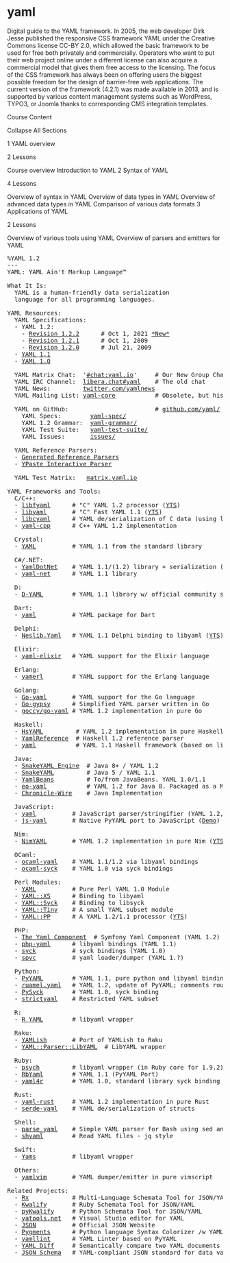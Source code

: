 # yaml
Digital guide to the YAML framework.
In 2005, the web developer Dirk Jesse published the responsive CSS framework YAML under the Creative Commons license CC-BY 2.0, which allowed the basic framework to be used for free both privately and commercially. Operators who want to put their web project online under a different license can also acquire a commercial model that gives them free access to the licensing. The focus of the CSS framework has always been on offering users the biggest possible freedom for the design of barrier-free web applications. The current version of the framework (4.2.1) was made available in 2013, and is supported by various content management systems such as WordPress, TYPO3, or Joomla thanks to corresponding CMS integration templates.


Course Content


Collapse All Sections

1
YAML overview

2 Lessons

Course overview
Introduction to YAML
2
Syntax of YAML

4 Lessons

Overview of syntax in YAML
Overview of data types in YAML
Overview of advanced data types in YAML
Comparison of various data formats
3
Applications of YAML

2 Lessons

Overview of various tools using YAML
Overview of parsers and emitters for YAML



<!--~~~~~~~~~~~~~~~~~~~~~~~~~~~~~~~~~~~~~~~~~~~~~~~~~~~~~~~~~~~~~~~~~~~~~~~~~~~~~~~~~~~~~~~~~~~~~~~~~~~~~~-->
<script>if (window.location.protocol === "http:" && window.location.hostname === "yaml.org") { window.location.href = window.location.href.replace( "http:", "https:"); }</script>

<title>The Official YAML Web Site</title>

<link rel="stylesheet" type="text/css"
  href="css/screen.css" />

<link rel="icon" href="/favicon.svg" />

<pre class="content">
<span class="ydir">%YAML 1.2</span>
<span class="ydoc">---</span>
<span class="ykey">YAML</span><span class="ysep">:</span> YAML Ain't Markup Language™

<span class="ykey">What It Is</span><span class="ysep">:</span>
  YAML is a human-friendly data serialization
  language for all programming languages.

<span class="ykey">YAML Resources</span><span class="ysep">:</span>
  <span class="ykey">YAML Specifications</span><span class="ysep">:</span>
  - <span class="ykey">YAML 1.2</span><span class="ysep">:</span>
    - <a href="/spec/1.2.2/">Revision 1.2.2</a>      <span class="ycom"># Oct 1, 2021 <a href="https://yaml.com/blog/2021-10/new-yaml-spec/">*New*</a></span>
    - <a href="/spec/1.2.1/">Revision 1.2.1</a>      <span class="ycom"># Oct 1, 2009</span>
    - <a href="/spec/1.2.0/">Revision 1.2.0</a>      <span class="ycom"># Jul 21, 2009</span>
  - <a href="/spec/1.1">YAML 1.1</a>
  - <a href="/spec/1.0">YAML 1.0</a>

  <span class="ykey">YAML Matrix Chat</span><span class="ysep">:</span>  '<a href="https://matrix.to/#/#chat:yaml.io">#chat:yaml.io</a>'     <span class="ycom"># Our New Group Chat Room!</span>
  <span class="ykey">YAML IRC Channel</span><span class="ysep">:</span>  <a href="https://web.libera.chat/?channels#yaml">libera.chat#yaml</a>    <span class="ycom"># The old chat</span>
  <span class="ykey">YAML News</span><span class="ysep">:</span>         <a href="https://twitter.com/yamlnews">twitter.com/yamlnews</a>
  <span class="ykey">YAML Mailing List</span><span class="ysep">:</span> <a href="https://lists.sourceforge.net/lists/listinfo/yaml-core">yaml-core</a>           <span class="ycom"># Obsolete, but historical</span>

  <span class="ykey">YAML on GitHub</span><span class="ysep">:</span>                        <span class="ycom">#</span> <a href="https://github.com/yaml/">github.com/yaml/</a>
    <span class="ykey">YAML Specs</span><span class="ysep">:</span>        <a href="https://github.com/yaml/yaml-spec">yaml-spec/</a>
    <span class="ykey">YAML 1.2 Grammar</span><span class="ysep">:</span>  <a href="https://github.com/yaml/yaml-grammar">yaml-grammar/</a>
    <span class="ykey">YAML Test Suite</span><span class="ysep">:</span>   <a href="https://github.com/yaml/yaml-test-suite" name="yts">yaml-test-suite/</a>
    <span class="ykey">YAML Issues</span><span class="ysep">:</span>       <a href="https://github.com/yaml/yaml/issues">issues/</a>

  <span class="ykey">YAML Reference Parsers</span><span class="ysep">:</span>
  - <a href="https://github.com/yaml/yaml-reference-parser">Generated Reference Parsers</a>
  - <a href="http://ben-kiki.org/ypaste">YPaste Interactive Parser</a>

  <span class="ykey">YAML Test Matrix</span><span class="ysep">:</span>   <a href="https://matrix.yaml.io/">matrix.yaml.io</a>
<!--  <span class="ykey">YAML Docker Runtimes</span><span class="ysep">:</span> <a href="https://github.com/yaml/yaml-runtimes">/yaml-runtimes</a>
  <span class="ykey">YAML Cookbook (Ruby)</span><span class="ysep">:</span> <a href="YAML_for_ruby.html">YAML_for_ruby.html</a> --><!-- http://yaml4r.sourceforge.net/cookbook/ --><!--
-->
<span class="ykey">YAML Frameworks and Tools</span><span class="ysep">:</span>
  <span class="ykey">C/C++</span><span class="ysep">:</span>
  - <a href="https://github.com/pantoniou/libfyaml"               >libfyaml</a>      <span class="ycom"># "C" YAML 1.2 processor (<a href="#yts" title="Uses YAML Test Suite">YTS</a></span>)
  - <a href="http://pyyaml.org/wiki/LibYAML"                      >libyaml</a>       <span class="ycom"># "C" Fast YAML 1.1 (<a href="#yts" title="Uses YAML Test Suite">YTS</a></span>)
  - <a href="https://github.com/tlsa/libcyaml"                    >libcyaml</a>      <span class="ycom"># YAML de/serialization of C data (using libyaml)</span>
  - <a href="https://github.com/jbeder/yaml-cpp/"                 >yaml-cpp</a>      <span class="ycom"># C++ YAML 1.2 implementation</span>

  <span class="ykey">Crystal</span><span class="ysep">:</span>
  - <a href="https://crystal-lang.org/api/latest/YAML.html"       >YAML</a>          <span class="ycom"># YAML 1.1 from the standard library</span>

  <span class="ykey">C#/.NET</span><span class="ysep">:</span>
  - <a href="https://github.com/aaubry/YamlDotNet"                >YamlDotNet</a>    <span class="ycom"># YAML 1.1/(1.2) library + serialization (<a href="#yts" title="Uses YAML Test Suite">YTS</a></span>)
  - <a href="http://yaml-net-parser.sourceforge.net/"             >yaml-net</a>      <span class="ycom"># YAML 1.1 library</span>

  <span class="ykey">D</span><span class="ysep">:</span>
  - <a href="https://github.com/dlang-community/D-YAML"           >D-YAML</a>        <span class="ycom"># YAML 1.1 library w/ official community support (<a href="#yts" title="Uses YAML Test Suite">YTS</a></span>)

  <span class="ykey">Dart</span><span class="ysep"    >:</span>
  - <a href="https://pub.dartlang.org/packages/yaml"              >yaml</a>          <span class="ycom"># YAML package for Dart</span>

  <span class="ykey">Delphi</span><span class="ysep">:</span>
  - <a href="https://github.com/neslib/Neslib.Yaml"               >Neslib.Yaml</a>   <span class="ycom"># YAML 1.1 Delphi binding to libyaml (<a href="#yts" title="Uses YAML Test Suite">YTS</a></span>)

  <span class="ykey">Elixir</span><span class="ysep">:</span>
  - <a href="https://github.com/KamilLelonek/yaml-elixir"         >yaml-elixir</a>   <span class="ycom"># YAML support for the Elixir language</span>

  <span class="ykey">Erlang</span><span class="ysep">:</span>
  - <a href="https://github.com/yakaz/yamerl"                     >yamerl</a>        <span class="ycom"># YAML support for the Erlang language</span>

  <span class="ykey">Golang</span><span class="ysep">:</span>
  - <a href="https://github.com/go-yaml/yaml"                     >Go-yaml</a>       <span class="ycom"># YAML support for the Go language</span>
  - <a href="https://github.com/kylelemons/go-gypsy"              >Go-gypsy</a>      <span class="ycom"># Simplified YAML parser written in Go</span>
  - <a href="https://github.com/goccy/go-yaml"                    >goccy/go-yaml</a> <span class="ycom"># YAML 1.2 implementation in pure Go</span>

  <span class="ykey">Haskell</span><span class="ysep">:</span>
  - <a href="https://hackage.haskell.org/package/HsYAML"          >HsYAML</a>         <span class="ycom"># YAML 1.2 implementation in pure Haskell (<a href="#yts" title="Uses YAML Test Suite">YTS</a></span>)
  - <a href="https://hackage.haskell.org/package/YamlReference"   >YamlReference</a>  <span class="ycom"># Haskell 1.2 reference parser</span>
  - <a href="https://hackage.haskell.org/package/yaml"            >yaml</a>           <span class="ycom"># YAML 1.1 Haskell framework (based on libyaml)</span>

  <span class="ykey">Java</span><span class="ysep">:</span>
  - <a href="https://bitbucket.org/snakeyaml/snakeyaml-engine"    >SnakeYAML Engine</a>  <span class="ycom"># Java 8+ / YAML 1.2</span>
  - <a href="https://bitbucket.org/snakeyaml/snakeyaml"           >SnakeYAML</a>         <span class="ycom"># Java 5 / YAML 1.1</span>
  - <a href="https://github.com/EsotericSoftware/yamlbeans"       >YamlBeans</a>         <span class="ycom"># To/from JavaBeans. YAML 1.0/1.1</span>
  - <a href="https://github.com/decorators-squad/eo-yaml"         >eo-yaml</a>           <span class="ycom"># YAML 1.2 for Java 8. Packaged as a Module (Java 9+)</span>
  - <a href="https://github.com/OpenHFT/Chronicle-Wire"           >Chronicle-Wire</a>    <span class="ycom"># Java Implementation</span>

  <span class="ykey">JavaScript</span><span class="ysep">:</span>
  - <a href="https://github.com/eemeli/yaml"                      >yaml</a>          <span class="ycom"># JavaScript parser/stringifier (YAML 1.2, 1.1) (<a href="#yts" title="Uses YAML Test Suite">YTS</a></span>)
  - <a href="https://github.com/nodeca/js-yaml"                   >js-yaml</a>       <span class="ycom"># Native PyYAML port to JavaScript (<a href="https://nodeca.github.io/js-yaml/">Demo</a></span>)

  <span class="ykey">Nim</span><span class="ysep">:</span>
  - <a href="https://nimyaml.org"                                 >NimYAML</a>       <span class="ycom"># YAML 1.2 implementation in pure Nim (<a href="#yts" title="Uses YAML Test Suite">YTS</a></span>)

  <span class="ykey">OCaml</span><span class="ysep">:</span>
  - <a href="https://github.com/avsm/ocaml-yaml"                  >ocaml-yaml</a>    <span class="ycom"># YAML 1.1/1.2 via libyaml bindings</span>
  - <a href="http://ocaml-syck.sourceforge.net"                   >ocaml-syck</a>    <span class="ycom"># YAML 1.0 via syck bindings</span>

  <span class="ykey">Perl Modules</span><span class="ysep">:</span>
  - <a href="https://metacpan.org/release/YAML"                   >YAML</a>          <span class="ycom"># Pure Perl YAML 1.0 Module</span>
  - <a href="https://metacpan.org/release/YAML-LibYAML"           >YAML::XS</a>      <span class="ycom"># Binding to libyaml</span>
  - <a href="https://metacpan.org/release/YAML-Syck"              >YAML::Syck</a>    <span class="ycom"># Binding to libsyck</span>
  - <a href="https://metacpan.org/release/YAML-Tiny"              >YAML::Tiny</a>    <span class="ycom"># A small YAML subset module</span>
  - <a href="https://metacpan.org/release/YAML-PP"                >YAML::PP</a>      <span class="ycom"># A YAML 1.2/1.1 processor (<a href="#yts" title="Uses YAML Test Suite">YTS</a></span>)

  <span class="ykey">PHP</span><span class="ysep">:</span>
  - <a href="https://symfony.com/doc/current/components/yaml.html">The Yaml Component</a>  <span class="ycom"># Symfony Yaml Component (YAML 1.2)</span>
  - <a href="http://pecl.php.net/package/yaml"                    >php-yaml</a>      <span class="ycom"># libyaml bindings (YAML 1.1)</span>
  - <a href="http://pecl.php.net/package/syck"                    >syck</a>          <span class="ycom"># syck bindings (YAML 1.0)</span>
  - <a href="https://github.com/mustangostang/spyc"               >spyc</a>          <span class="ycom"># yaml loader/dumper (YAML 1.?)</span>

  <span class="ykey">Python</span><span class="ysep">:</span>
  - <a href="http://pyyaml.org"                                   >PyYAML</a>        <span class="ycom"># YAML 1.1, pure python and libyaml binding</span>
  - <a href="https://pypi.python.org/pypi/ruamel.yaml"            >ruamel.yaml</a>   <span class="ycom"># YAML 1.2, update of PyYAML; comments round-trip</span>
  - <a href="https://github.com/yaml/pysyck"                      >PySyck</a>        <span class="ycom"># YAML 1.0, syck binding</span>
  - <a href="https://pypi.org/project/strictyaml/"                >strictyaml</a>    <span class="ycom"># Restricted YAML subset</span>

  <span class="ykey">R</span><span class="ysep">:</span>
  - <a href="https://github.com/viking/r-yaml"                    >R YAML</a>        <span class="ycom"># libyaml wrapper</span>

  <span class="ykey">Raku</span><span class="ysep">:</span>
  - <a href="https://github.com/Leont/yamlish"                    >YAMLish</a>       <span class="ycom"># Port of YAMLish to Raku</span>
  - <a href="https://github.com/tony-o/perl6-libyaml"             >YAML::Parser::LibYAML</a>  <span class="ycom"># LibYAML wrapper</span>

  <span class="ykey">Ruby</span><span class="ysep">:</span>
  - <a href="http://github.com/tenderlove/psych"                  >psych</a>         <span class="ycom"># libyaml wrapper (in Ruby core for 1.9.2)</span>
  - <a href="https://rubygems.org/gems/RbYAML/versions/0.2.0"     >RbYaml</a>        <span class="ycom"># YAML 1.1 (PyYAML Port)</span>
  - <a href="http://yaml4r.sourceforge.net/doc/"                  >yaml4r</a>        <span class="ycom"># YAML 1.0, standard library syck binding</span>

  <span class="ykey">Rust</span><span class="ysep">:</span>
  - <a href="https://github.com/chyh1990/yaml-rust"               >yaml-rust</a>     <span class="ycom"># YAML 1.2 implementation in pure Rust</span>
  - <a href="https://github.com/dtolnay/serde-yaml"               >serde-yaml</a>    <span class="ycom"># YAML de/serialization of structs</span>

  <span class="ykey">Shell</span><span class="ysep">:</span>
  - <a href="https://github.com/mrbaseman/parse_yaml"             >parse_yaml</a>    <span class="ycom"># Simple YAML parser for Bash using sed and awk</span>
  - <a href="https://pypi.org/project/shyaml/"                    >shyaml</a>        <span class="ycom"># Read YAML files - jq style</span>

  <span class="ykey">Swift</span><span class="ysep">:</span>
  - <a href="https://github.com/jpsim/Yams"                       >Yams</a>          <span class="ycom"># libyaml wrapper</span>

  <span class="ykey">Others</span><span class="ysep">:</span>
  - <a href="http://www.vim.org/scripts/script.php?script_id=3191">yamlvim</a>       <span class="ycom"># YAML dumper/emitter in pure vimscript</span>

<span class="ykey">Related Projects</span><span class="ysep">:</span>
  - <a href="http://rjbs.manxome.org/rx/"                 >Rx</a>            <span class="ycom"># Multi-Language Schemata Tool for JSON/YAML</span>
  - <a href="ihttps://www.rubydoc.info/gems/kwalify/"     >Kwalify</a>       <span class="ycom"># Ruby Schemata Tool for JSON/YAML</span> <!--  - <a href="http://github.com/trans/yaml_vim/tree/master">yaml_vim</a>      <span class="ycom"># vim syntax files for YAML</span> -->
  - <a href="https://github.com/Grokzen/pykwalify"        >pyKwalify</a>     <span class="ycom"># Python Schemata Tool for JSON/YAML</span>
  - <a href="http://www.codeplex.com/yaml/"               >yatools.net</a>   <span class="ycom"># Visual Studio editor for YAML</span>
  - <a href="http://json.org/"                            >JSON</a>          <span class="ycom"># Official JSON Website</span>
  - <a href="http://pygments.org/demo/?lang=yaml"         >Pygments</a>      <span class="ycom"># Python language Syntax Colorizer /w YAML support</span>
  - <a href="https://github.com/adrienverge/yamllint"     >yamllint</a>      <span class="ycom"># YAML Linter based on PyYAML</span>
  - <a href="https://yamldiff.com/"                       >YAML Diff</a>     <span class="ycom"># Semantically compare two YAML documents</span>
  - <a href="https://json-schema-everywhere.github.io/yaml">JSON Schema</a>   <span class="ycom"># YAML-compliant JSON standard for data validation</span>
<!--
<span class="ykey">News</span><span class="ysep">:</span>
  - 20-NOV-2011 -- <a href="https://github.com/nodeca/js-yaml">JS-YAML</a>, a JavaScript YAML parser by <a href="https://github.com/ixti">Alexey Zapparov</a> and <a href="https://github.com/puzrin">Vitaly Puzrin</a>.
  - 18-AUG-2010 -- <a href="http://svn.ruby-lang.org/repos/ruby/tags/v1_9_2_0/NEWS">Ruby 1.9.2 includes psych</a>, a libyaml wrapper by <a href="http://github.com/tenderlove">Aaron Patterson</a>. <!--  - 17-AUG-2010 -- <a href="http://yamlvim.hg.sourceforge.net/hgweb/yamlvim/yamlvim/summary">vimscript parser/emitter</a> was created by Nikolay Pavlov. - - >
  - 01-OCT-2009 -- <a href="spec/1.2/">YAML 1.2 (3rd Edition) was patched</a>.
  - 21-JUL-2009 -- <a href="spec/1.2/">YAML 1.2 (3rd Edition) was released</a>.
  - 28-APR-2009 -- <a href="http://trac-hg.assembla.com/snakeyaml/">A new version of SnakeYAML was released</a>.
  - 01-APR-2009 -- The YAML 1.2 spec was planned to be finalized by the end of the month.
  - 07-JAN-2009 -- <a href="http://trac-hg.assembla.com/snakeyaml/">Andrey Somov releases SnakeYAML, a 1.1 YAML Parser</a>
  - 03-JAN-2009 -- <a href="http://www.codeplex.com/yaml/">Burt Harris announced YAML for .NET and editor for Visual Studio</a>
  - 02-DEC-2008 -- <a href="http://code.google.com/p/yaml-cpp/">Jesse Beder released YAML for C++</a>
  - 11-MAY-2008 -- <a href="spec/1.2/">Oren Ben-Kiki has released a new YAML 1.2 spec draft</a>
  - 29-NOV-2007 -- <a href="http://pecl.php.net/package/syck">Alexey Zakhlestin has updated his Syck (YAML 1.0) binding for PHP</a> <!--  - 23-NOV-2007 -- <a href="http://flexonrails.net/?p=98">Derek Wischusen has release Action Script 3 YAML 1.1</a> - - >
  - 01-AUG-2006 -- <a href="http://pyyaml.org/wiki/LibYAML">Kirill Simonov has released libyaml, a parser and emitter in "C"</a> <!--  - 06-JUN-2006 -- <a href="http://jvyaml.dev.java.net">Ola Bini is at it again, this time with a Java implementation</a> - - > <!--  - 03-JUN-2006 -- <a href="http://lumumba.uhasselt.be/~christophe/YAML/">Christophe Lambrechts and Jonathan Slenders announced a .NET parser</a> - - > <!--  - 07-MAY-2006 -- <a href="http://rbyaml.rubyforge.org">Ola Bini released a pure-ruby YAML 1.1 parser and emitter</a> - - >
  - 12-APR-2006 -- Kirill's YAML 1.1 parser for Python is now at PyYAML
  - 05-FEB-2006 -- <a href="http://spyc.sf.net">Spyc YAML for PHP is now at version 0.3</a>
  - 17-DEC-2005 -- <a href="https://www.rubydoc.info/gems/kwalify/">Makoto Kuwata has released Kwalify 0.5, YAML/JSON schema validator</a>
  - 14-DEC-2005 -- <a href="http://jyaml.sourceforge.net">Toby Ho has released Jyaml, a Java library for YAML based on Rolf Veen's work</a> <!--  - 30-AUG-2005 -- <a href="http://pyyaml.org/wiki/PySyck">Kirill Simonov has produce a wonderful Python binding for Syck</a> - - >
  - 08-APR-2005 -- <a href="http://json.org">As it turns out, YAML is a superset of the JSON serialization language</a>
  - 18-MAY-2005 -- <a href="http://whytheluckystiff.net/syck/">Why has released version 0.55 of Syck</a>
  - 28-DEC-2004 -- <a href="spec/">Announcing YAML 1.1 Working Draft</a>
  - 01-OCT-2004 -- <a href="http://will.thimbleby.net/yaml.html">YAML for Cocoa was released by Will Thimbley</a>
  - 08-FEB-2004 -- <a href="http://sourceforge.net/projects/yaml-javascript">Slaven Rezic announced a new version of his JavaScript binding</a>
  - 29-JAN-2004 -- Ingy, Oren, and Clark spent 4 days hacking on the spec in Portland.
  - 10-OCT-2003 -- The Syck implementation with bindings for Ruby, Python,
                   and PHP is now at version .41
  - 26-APR-2003 -- Mike Orr has taken over the Pure Python development.
  - 26-APR-2003 -- Brian Ingerson has created a FIT platform for Wiki-like testing.
  - 24-JAN-2003 -- Updates to specification.
  - 25-JUL-2002 -- Both the Ruby and Python parsers have made significant progress.
                   There is an article about YAML by Kendall Grant Clark at xml.com.
                   There is also a draft XML binding.
  - 02-JUL-2002 -- Brian Ingerson will be giving a 45 minute presentation on YAML at the
                   O'Reilly Open Source Conference in San Diego on July 24th 2002.
  - 01-FEB-2002 -- Brian's Perl implementation YAML.pm, has been updated with new documentation.
                   Included in this release is YSH, a test shell for learning how YAML works.
  - 03-JAN-2002 -- YAML(tm) starts the new year with a new name YAML Ain't Markup Language.
  - 17-MAY-2001 -- YAML now has a mailing list at SourceForge.
  - 15-MAY-2001 -- YAML is started with a first pass specification.
-->
